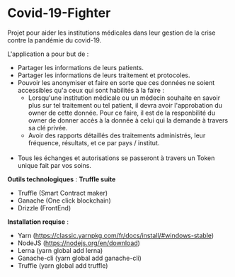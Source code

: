 # Covid-19-Fighter
Projet pour aider les institutions médicales dans leur gestion de la crise contre la pandémie du covid-19.

L'application a pour but de :<br>
- Partager les informations de leurs patients.<br>
- Partager les informations de leurs traitement et protocoles.<br>
- Pouvoir les anonymiser et faire en sorte que ces données ne soient accessibles qu'a ceux qui sont habilités à la faire :<br>
  - Lorsqu'une institution médicale ou un médecin souhaite en savoir plus sur tel traitement ou tel patient, il devra avoir l'approbation du owner de cette donnée. Pour ce faire, il est de la responbilité du owner de donner accès à la donnée à celui qui la demande à travers sa clé privée.
  - Avoir des rapports détaillés des traitements administrés, leur fréquence, résultats, et ce par pays / institut.<br><br>
- Tous les échanges et autorisations se passeront à travers un Token unique fait par vos soins.

<b>Outils technologiques</b> :
<b>Truffle suite</b>
- Truffle (Smart Contract maker)
- Ganache (One click blockchain)
- Drizzle (FrontEnd)

<b>Installation requise</b> :
- Yarn (https://classic.yarnpkg.com/fr/docs/install/#windows-stable)
- NodeJS (https://nodejs.org/en/download)
- Lerna (yarn global add lerna)
- Ganache-cli (yarn global add ganache-cli)
- Truffle (yarn global add truffle)
